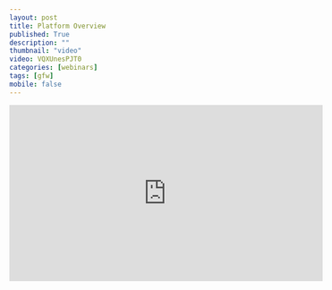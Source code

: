 ```yaml
---
layout: post
title: Platform Overview
published: True
description: ""
thumbnail: "video"
video: VQXUnesPJT0
categories: [webinars]
tags: [gfw]
mobile: false
---
```





<div id="desktopContent" class="content">
  <div class="video">
    <iframe width="560" height="315" src="https://www.youtube.com/embed/VQXUnesPJT0" frameborder="0" allowfullscreen></iframe>
  </div>
</div>

<div id="mobileContent" class="content">
</div>